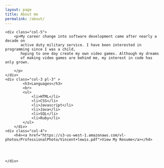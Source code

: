```yaml
---
layout: page
title: About me
permalink: /about/
---
```


<div class="row">
    
    
    <div class="col-5">
        <p>My career change into software development came after nearly a decade on 
           active duty military service. I have been interested in programming since I was a child, 
           hoping to one day create my own video games. Although my dreams
           of making video games are behind me, my interest in code has only grown. 
              
        </p>
    </div>
    <div class="col-3 pl-3" >
            <h3>Languages</h3>
            <br>
            <ul>
                <li>HTML</li>
                <li>CSS</li>
                <li>Javascript</li>
                <li>Java</li>
                <li>SQL</li>
                <li>Ruby</li>
            </ul>
        </div>
    <div class="col-4">
        <h4><a href="https://s3-us-west-1.amazonaws.com/vl-photos/ProfessionalPhoto/Vincent+lewis.pdf">View My Resume</a></h4>
        
        
        
        
    </div>
    
</div>